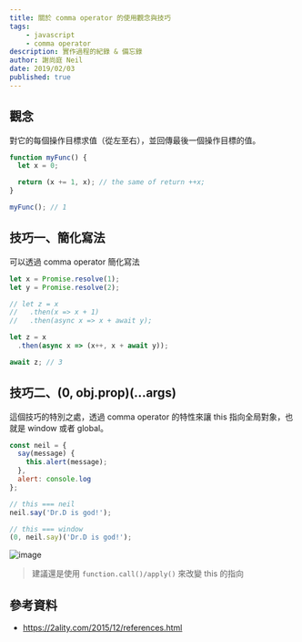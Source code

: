 ```yaml
---
title: 關於 comma operator 的使用觀念與技巧
tags:
    - javascript
    - comma operator
description: 實作過程的紀錄 & 備忘錄
author: 謝尚庭 Neil
date: 2019/02/03
published: true
---
```


## 觀念

對它的每個操作目標求值（從左至右），並回傳最後一個操作目標的值。

```javascript
function myFunc() {
  let x = 0;

  return (x += 1, x); // the same of return ++x;
}

myFunc(); // 1
```

## 技巧一、簡化寫法

可以透過 comma operator 簡化寫法

```javascript
let x = Promise.resolve(1);
let y = Promise.resolve(2);

// let z = x
//   .then(x => x + 1)
//   .then(async x => x + await y);

let z = x
  .then(async x => (x++, x + await y));

await z; // 3
```

## 技巧二、(0, obj.prop)(...args)

這個技巧的特別之處，透過 comma operator 的特性來讓 this 指向全局對象，也就是 window 或者 global。

```javascript
const neil = {
  say(message) {
    this.alert(message);
  },
  alert: console.log
};

// this === neil
neil.say('Dr.D is god!');

// this === window
(0, neil.say)('Dr.D is god!');
```

![image](https://scontent.ftpe8-4.fna.fbcdn.net/v/t1.0-9/161408850_3727975163964467_2951647070574817289_n.jpg?_nc_cat=104&ccb=1-3&_nc_sid=dbeb18&_nc_ohc=hRxmfrPtg-4AX-Zk7jm&_nc_ht=scontent.ftpe8-4.fna&oh=2d9636ea8eb0fe72dad035fd10ab731e&oe=607EAB1C)

> 建議還是使用 `function.call()/apply()` 來改變 this 的指向

## 參考資料

- <https://2ality.com/2015/12/references.html>
